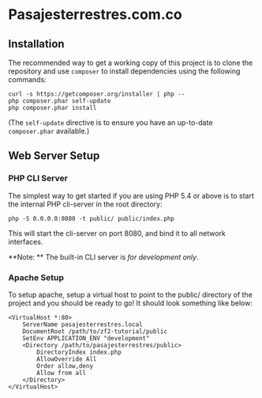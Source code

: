 Pasajesterrestres.com.co
========================

Installation
------------

The recommended way to get a working copy of this project is to clone the repository
and use `composer` to install dependencies using the following commands:

    curl -s https://getcomposer.org/installer | php --
    php composer.phar self-update
    php composer.phar install

(The `self-update` directive is to ensure you have an up-to-date `composer.phar`
available.)

Web Server Setup
----------------

### PHP CLI Server

The simplest way to get started if you are using PHP 5.4 or above is to start the internal PHP cli-server in the root directory:

    php -S 0.0.0.0:8080 -t public/ public/index.php

This will start the cli-server on port 8080, and bind it to all network
interfaces.

**Note: ** The built-in CLI server is *for development only*.

### Apache Setup

To setup apache, setup a virtual host to point to the public/ directory of the
project and you should be ready to go! It should look something like below:

    <VirtualHost *:80>
        ServerName pasajesterrestres.local
        DocumentRoot /path/to/zf2-tutorial/public
        SetEnv APPLICATION_ENV "development"
        <Directory /path/to/pasajesterrestres/public>
            DirectoryIndex index.php
            AllowOverride All
            Order allow,deny
            Allow from all
        </Directory>
    </VirtualHost>
